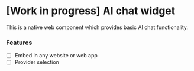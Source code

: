 # [Work in progress] AI chat widget
This is a native web component which provides basic AI chat functionality.

### Features
* [ ] Embed in any website or web app
* [ ] Provider selection
